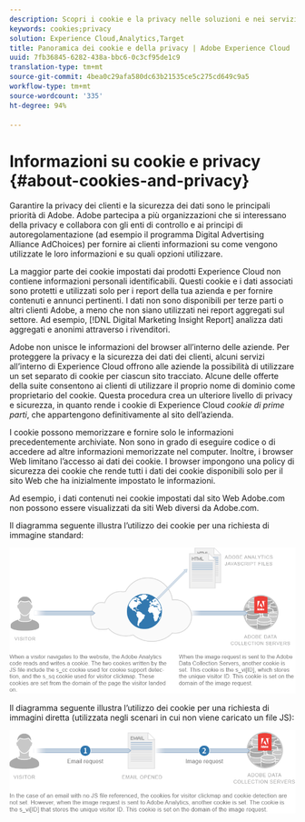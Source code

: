 ```yaml
---
description: Scopri i cookie e la privacy nelle soluzioni e nei servizi Adobe Experience Cloud.
keywords: cookies;privacy
solution: Experience Cloud,Analytics,Target
title: Panoramica dei cookie e della privacy | Adobe Experience Cloud
uuid: 7fb36845-6282-438a-bbc6-0c3cf95de1c9
translation-type: tm+mt
source-git-commit: 4bea0c29afa580dc63b21535ce5c275cd649c9a5
workflow-type: tm+mt
source-wordcount: '335'
ht-degree: 94%

---
```



# Informazioni su cookie e privacy {#about-cookies-and-privacy}

Garantire la privacy dei clienti e la sicurezza dei dati sono le principali priorità di Adobe. Adobe partecipa a più organizzazioni che si interessano della privacy e collabora con gli enti di controllo e ai principi di autoregolamentazione (ad esempio il programma Digital Advertising Alliance AdChoices) per fornire ai clienti informazioni su come vengono utilizzate le loro informazioni e su quali opzioni utilizzare.

La maggior parte dei cookie impostati dai prodotti Experience Cloud non contiene informazioni personali identificabili. Questi cookie e i dati associati sono protetti e utilizzati solo per i report della tua azienda e per fornire contenuti e annunci pertinenti. I dati non sono disponibili per terze parti o altri clienti Adobe, a meno che non siano utilizzati nei report aggregati sul settore. Ad esempio, [!DNL Digital Marketing Insight Report] analizza dati aggregati e anonimi attraverso i rivenditori.

Adobe non unisce le informazioni del browser all’interno delle aziende. Per proteggere la privacy e la sicurezza dei dati dei clienti, alcuni servizi all’interno di Experience Cloud offrono alle aziende la possibilità di utilizzare un set separato di cookie per ciascun sito tracciato. Alcune delle offerte della suite consentono ai clienti di utilizzare il proprio nome di dominio come proprietario del cookie. Questa procedura crea un ulteriore livello di privacy e sicurezza, in quanto rende i cookie di Experience Cloud *cookie di prime parti*, che appartengono definitivamente al sito dell’azienda.

I cookie possono memorizzare e fornire solo le informazioni precedentemente archiviate. Non sono in grado di eseguire codice o di accedere ad altre informazioni memorizzate nel computer. Inoltre, i browser Web limitano l’accesso ai dati dei cookie. I browser impongono una policy di sicurezza dei cookie che rende tutti i dati dei cookie disponibili solo per il sito Web che ha inizialmente impostato le informazioni.

Ad esempio, i dati contenuti nei cookie impostati dal sito Web Adobe.com non possono essere visualizzati da siti Web diversi da Adobe.com.

Il diagramma seguente illustra l’utilizzo dei cookie per una richiesta di immagine standard:

![](assets/CookiesProcessGraphic-01.png)

Il diagramma seguente illustra l’utilizzo dei cookie per una richiesta di immagini diretta (utilizzata negli scenari in cui non viene caricato un file JS):

![](assets/CookiesProcessGraphic2.png)

